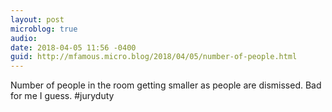 ```yaml
---
layout: post
microblog: true
audio: 
date: 2018-04-05 11:56 -0400
guid: http://mfamous.micro.blog/2018/04/05/number-of-people.html
---
```

Number of people in the room getting smaller as people are dismissed. Bad for me I guess. #juryduty
